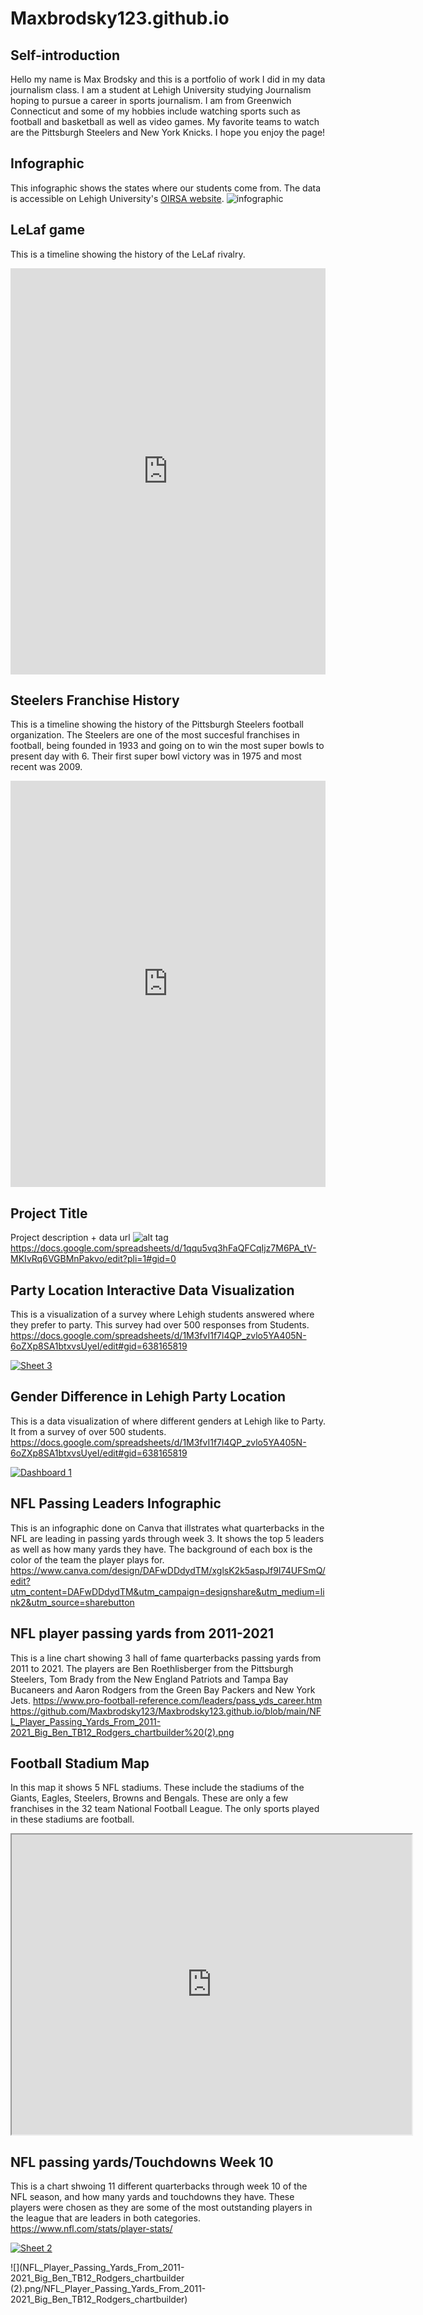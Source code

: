 # Maxbrodsky123.github.io

## Self-introduction
Hello my name is Max Brodsky and this is a portfolio of work I did in my data journalism class. I am a student at Lehigh University studying Journalism hoping to pursue a career in sports journalism. I am from Greenwich Connecticut and some of my hobbies include watching sports such as football and basketball as well as video games. My favorite teams to watch are the Pittsburgh Steelers and New York Knicks. I hope you enjoy the page!

## Infographic
This infographic shows the states where our students come from. The data is accessible on Lehigh University's [OIRSA website](https://data.lehigh.edu/sites/oirsa.lehigh.edu/files/LUprofile_2019.pdf).
![infographic](https://github.com/Maxbrodsky123/Maxbrodsky123.github.io/blob/main/Lehigh%20Infographic.png?raw=true)

## LeLaf game
This is a timeline showing the history of the LeLaf rivalry.
<iframe src='https://cdn.knightlab.com/libs/timeline3/latest/embed/index.html?source=1ubd5YZ0Gc5IiaDRkEEUb13iz2HbOteXDyY0xMBjNHyQ&font=Default&lang=en&initial_zoom=2&height=650' width='100%' height='650' webkitallowfullscreen mozallowfullscreen allowfullscreen frameborder='0'></iframe>

## Steelers Franchise History
This is a timeline showing the history of the Pittsburgh Steelers football organization. The Steelers are one of the most succesful franchises in football, being founded in 1933 and going on to win the most super bowls to present day with 6. Their first super bowl victory was in 1975 and most recent was 2009.
<iframe src='https://cdn.knightlab.com/libs/timeline3/latest/embed/index.html?source=1C7uqa4260-58nEOuD2C6CzeJdip9IyqGQ-QVHF7suLU&font=Default&lang=en&initial_zoom=2&height=650' width='100%' height='650' webkitallowfullscreen mozallowfullscreen allowfullscreen frameborder='0'></iframe>

## Project Title
Project description + data url
![alt tag](https://raw.githubusercontent.com/username/projectname/branch/path/to/img.png?raw=true)
https://docs.google.com/spreadsheets/d/1qqu5vq3hFaQFCqIjz7M6PA_tV-MKIvRq6VGBMnPakvo/edit?pli=1#gid=0

## Party Location Interactive Data Visualization 
This is a visualization of a survey where Lehigh students answered where they prefer to party. This survey had over 500 responses from Students.
https://docs.google.com/spreadsheets/d/1M3fvI1f7l4QP_zvlo5YA405N-6oZXp8SA1btxvsUyeI/edit#gid=638165819
<div class='tableauPlaceholder' id='viz1701127011831' style='position: relative'><noscript><a href='#'><img alt='Sheet 3 ' src='https:&#47;&#47;public.tableau.com&#47;static&#47;images&#47;Le&#47;LehighPartyLocations_16989405655020&#47;Sheet3&#47;1_rss.png' style='border: none' /></a></noscript><object class='tableauViz'  style='display:none;'><param name='host_url' value='https%3A%2F%2Fpublic.tableau.com%2F' /> <param name='embed_code_version' value='3' /> <param name='site_root' value='' /><param name='name' value='LehighPartyLocations_16989405655020&#47;Sheet3' /><param name='tabs' value='no' /><param name='toolbar' value='yes' /><param name='static_image' value='https:&#47;&#47;public.tableau.com&#47;static&#47;images&#47;Le&#47;LehighPartyLocations_16989405655020&#47;Sheet3&#47;1.png' /> <param name='animate_transition' value='yes' /><param name='display_static_image' value='yes' /><param name='display_spinner' value='yes' /><param name='display_overlay' value='yes' /><param name='display_count' value='yes' /><param name='language' value='en-US' /></object></div> <script type='text/javascript'> var divElement = document.getElementById('viz1701127011831');var vizElement = divElement.getElementsByTagName('object')[0]; vizElement.style.width='100%';vizElement.style.height=(divElement.offsetWidth*0.75)+'px';var scriptElement = document.createElement('script');scriptElement.src = 'https://public.tableau.com/javascripts/api/viz_v1.js';                   vizElement.parentNode.insertBefore(scriptElement, vizElement);</script>

## Gender Difference in Lehigh Party Location
This is a data visualization of where different genders at Lehigh like to Party. It from a survey of over 500 students.
https://docs.google.com/spreadsheets/d/1M3fvI1f7l4QP_zvlo5YA405N-6oZXp8SA1btxvsUyeI/edit#gid=638165819
<div class='tableauPlaceholder' id='viz1701127469601' style='position: relative'><noscript><a href='#'><img alt='Dashboard 1 ' src='https:&#47;&#47;public.tableau.com&#47;static&#47;images&#47;Ma&#47;MaxBrodskyLehighPartyLocations&#47;Dashboard1&#47;1_rss.png' style='border: none' /></a></noscript><object class='tableauViz'  style='display:none;'><param name='host_url' value='https%3A%2F%2Fpublic.tableau.com%2F' /> <param name='embed_code_version' value='3' /> <param name='site_root' value='' /><param name='name' value='MaxBrodskyLehighPartyLocations&#47;Dashboard1' /><param name='tabs' value='no' /><param name='toolbar' value='yes' /><param name='static_image' value='https:&#47;&#47;public.tableau.com&#47;static&#47;images&#47;Ma&#47;MaxBrodskyLehighPartyLocations&#47;Dashboard1&#47;1.png' /> <param name='animate_transition' value='yes' /><param name='display_static_image' value='yes' /><param name='display_spinner' value='yes' /><param name='display_overlay' value='yes' /><param name='display_count' value='yes' /><param name='language' value='en-US' /></object></div>  <script type='text/javascript'>  var divElement = document.getElementById('viz1701127469601');var vizElement = divElement.getElementsByTagName('object')[0];if ( divElement.offsetWidth > 800 ) { vizElement.style.width='100%';vizElement.style.height=(divElement.offsetWidth*0.75)+'px';} else if ( divElement.offsetWidth > 500 ) { vizElement.style.width='100%';vizElement.style.height=(divElement.offsetWidth*0.75)+'px';} else { vizElement.style.width='100%';vizElement.style.height='727px';} var scriptElement = document.createElement('script');scriptElement.src = 'https://public.tableau.com/javascripts/api/viz_v1.js';                    vizElement.parentNode.insertBefore(scriptElement, vizElement);</script>

## NFL Passing Leaders Infographic
This is an infographic done on Canva that illstrates what quarterbacks in the NFL are leading in passing yards through week 3. It shows the top 5 leaders as well as how many yards they have. The background of each box is the color of the team the player plays for.
https://www.canva.com/design/DAFwDDdydTM/xglsK2k5aspJf9I74UFSmQ/edit?utm_content=DAFwDDdydTM&utm_campaign=designshare&utm_medium=link2&utm_source=sharebutton

## NFL player passing yards from 2011-2021
This is a line chart showing 3 hall of fame quarterbacks passing yards from 2011 to 2021. The players are Ben Roethlisberger from the Pittsburgh Steelers, Tom Brady from the New England Patriots and Tampa Bay Bucaneers and Aaron Rodgers from the Green Bay Packers and New York Jets.
https://www.pro-football-reference.com/leaders/pass_yds_career.htm
https://github.com/Maxbrodsky123/Maxbrodsky123.github.io/blob/main/NFL_Player_Passing_Yards_From_2011-2021_Big_Ben_TB12_Rodgers_chartbuilder%20(2).png

## Football Stadium Map
In this map it shows 5 NFL stadiums. These include the stadiums of the Giants, Eagles, Steelers, Browns and Bengals. These are only a few franchises in the 32 team National Football League. The only sports played in these stadiums are football.
<iframe src="https://www.google.com/maps/d/embed?mid=149FfpExAOdOPAs_5smDw2O2LAdphVk4&ehbc=2E312F" width="640" height="480"></iframe>

## NFL passing yards/Touchdowns Week 10
This is a chart shwoing 11 different quarterbacks through week 10 of the NFL season, and how many yards and touchdowns they have. These players were chosen as they are some of the most outstanding players in the league that are leaders in both categories.
https://www.nfl.com/stats/player-stats/<div class='tableauPlaceholder' id='viz1701128842725' style='position: relative'><noscript><a href='#'><img alt='Sheet 2 ' src='https:&#47;&#47;public.tableau.com&#47;static&#47;images&#47;NF&#47;NFLplayeryardstds&#47;Sheet2&#47;1_rss.png' style='border: none' /></a></noscript><object class='tableauViz'  style='display:none;'><param name='host_url' value='https%3A%2F%2Fpublic.tableau.com%2F' /> <param name='embed_code_version' value='3' /> <param name='site_root' value='' /><param name='name' value='NFLplayeryardstds&#47;Sheet2' /><param name='tabs' value='no' /><param name='toolbar' value='yes' /><param name='static_image' value='https:&#47;&#47;public.tableau.com&#47;static&#47;images&#47;NF&#47;NFLplayeryardstds&#47;Sheet2&#47;1.png' /> <param name='animate_transition' value='yes' /><param name='display_static_image' value='yes' /><param name='display_spinner' value='yes' /><param name='display_overlay' value='yes' /><param name='display_count' value='yes' /><param name='language' value='en-US' /></object></div>         <script type='text/javascript'>  var divElement = document.getElementById('viz1701128842725');var vizElement = divElement.getElementsByTagName('object')[0];vizElement.style.width='100%';vizElement.style.height=(divElement.offsetWidth*0.75)+'px';        var scriptElement = document.createElement('script'); scriptElement.src = 'https://public.tableau.com/javascripts/api/viz_v1.js'; vizElement.parentNode.insertBefore(scriptElement, vizElement);</script>

![](NFL_Player_Passing_Yards_From_2011-2021_Big_Ben_TB12_Rodgers_chartbuilder (2).png/NFL_Player_Passing_Yards_From_2011-2021_Big_Ben_TB12_Rodgers_chartbuilder)


